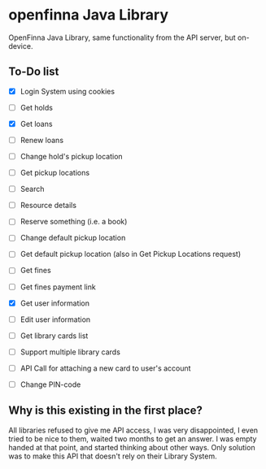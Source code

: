 # openfinna Java Library
OpenFinna Java Library, same functionality from the API server, but on-device.

## To-Do list
- [x] Login System using cookies
- [ ] Get holds
- [x] Get loans
- [ ] Renew loans
- [ ] Change hold's pickup location
- [ ] Get pickup locations
- [ ] Search
- [ ] Resource details
- [ ] Reserve something (i.e. a book)
- [ ] Change default pickup location
- [ ] Get default pickup location (also in Get Pickup Locations request)
- [ ] Get fines
- [ ] Get fines payment link
- [x] Get user information
- [ ] Edit user information
- [ ] Get library cards list
- [ ] Support multiple library cards
- [ ] API Call for attaching a new card to user's account
- [ ] Change PIN-code


## Why is this existing in the first place?
All libraries refused to give me API access, I was very disappointed, I even tried to be nice to them, waited two months to get an answer. I was empty handed at that point, and started thinking about other ways. Only solution was to make this API that doesn't rely on their Library System.
